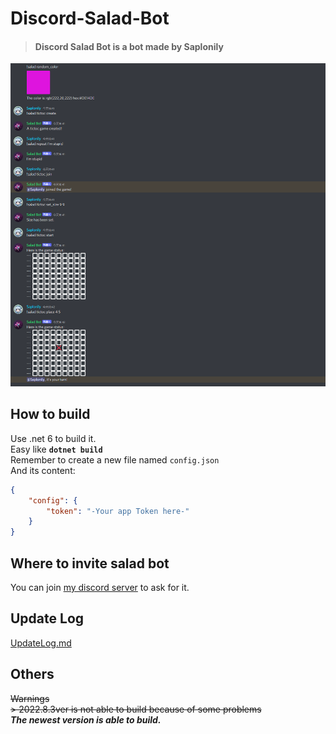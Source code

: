 # Discord-Salad-Bot
> #### Discord Salad Bot is a bot made by Saplonily
![Example](/Images/example.png "Salad example")


## How to build
Use .net 6 to build it.<br>
Easy like **`dotnet build`**<br>
Remember to create a new file named `config.json`<br>
And its content:<br>
```json
{
    "config": {
        "token": "-Your app Token here-"
    }
}
```

## Where to invite salad bot
You can join [my discord server](https://discord.gg/aWWJjFZDbx) to ask for it.

## Update Log
[UpdateLog.md](UpdateLog.md)

## Others
~~Warnings~~  
~~> 2022.8.3ver is not able to build because of some problems~~  
***The newest version is able to build.***